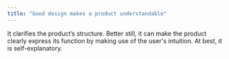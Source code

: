```yaml
---
title: "Good design makes a product understandable"
---
```


It clarifies the product’s structure. Better still, it can make the product clearly express its function by making use of the user's intuition. At best, it is self-explanatory.
